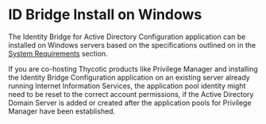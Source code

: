[title]: # (ID Bridge Install)
[tags]: # (setup)
[priority]: # (4)
# ID Bridge Install on Windows

The Identity Bridge for Active Directory Configuration application can be installed on Windows servers based on the specifications outlined on in the [System Requirements](../../install/index.md#windows__amp__active_directory_requirements) section.

If you are co-hosting Thycotic products like Privilege Manager and installing the Identity Bridge Configuration application on an existing server already running Internet Information Services, the application pool identity might need to be reset to the correct account permissions, if the Active Directory Domain Server is added or created after the application pools for Privilege Manager have been established.
